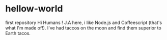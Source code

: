 # hellow-world
first repository
Hi Humans ! 
J.A here, i like Node.js and Coffeescript (that's what I'm made of!).
I've had taccos on the moon and find them superior  to Earth tacos. 
